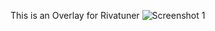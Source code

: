 This is an Overlay for Rivatuner
<img src="[[httsercontent.com/mBlinkii/info-bar---rivatuner/main/Screenshot%202024-03-26%20202504.png]" alt="Screenshot 1"></a>
